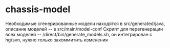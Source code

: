 # chassis-model
Необходимые сгенерированные модели находятся в src/generated/java, описание моделей -- в src/main/model-conf
Скрипт для перегенерации всех моделей -- /direct/bin/generate_models.sh, он интегрирован с hg/svn, нужно только закоммитить изменения
